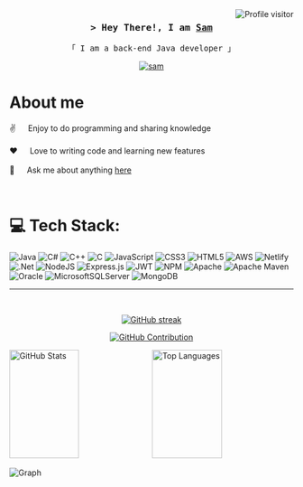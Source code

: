 <a href="https://komarev.com/ghpvc/?username=echomaverick">
  <img align="right" src="https://komarev.com/ghpvc/?username=echomaverick&label=Visitors&color=0e75b6&style=flat" alt="Profile visitor" />
</a>

<h3 align="center">
        <samp>&gt; Hey There!, I am
                <b><a target="_blank" href="https://samueldervishi.vercel.app">Sam</a></b>
        </samp>
</h3>


<p align="center"> 
  <samp>
    「 I am a back-end Java developer 」
  </samp>
</p>

<p align="center">
 <a href="https://samueldervishi.vercel.app" target="blank">
  <img src="https://img.shields.io/badge/Website-DC143C?style=for-the-badge&logo=medium&logoColor=white" alt="sam" />
 </a>
</p>

<!-- About Section -->
 # About me
 
<p>
  
 ✌️ &emsp; Enjoy to do programming and sharing knowledge <br/><br/>
 ❤️ &emsp; Love to writing code and learning new features<br/><br/>
 💬 &emsp; Ask me about anything [here](https://github.com/echomaverick/echomaverick/issues)
</p>
<br/>

# 💻 Tech Stack:
![Java](https://img.shields.io/badge/java-%23ED8B00.svg?style=for-the-badge&logo=openjdk&logoColor=white) ![C#](https://img.shields.io/badge/c%23-%23239120.svg?style=for-the-badge&logo=csharp&logoColor=white) ![C++](https://img.shields.io/badge/c++-%2300599C.svg?style=for-the-badge&logo=c%2B%2B&logoColor=white) ![C](https://img.shields.io/badge/c-%2300599C.svg?style=for-the-badge&logo=c&logoColor=white) ![JavaScript](https://img.shields.io/badge/javascript-%23323330.svg?style=for-the-badge&logo=javascript&logoColor=%23F7DF1E) ![CSS3](https://img.shields.io/badge/css3-%231572B6.svg?style=for-the-badge&logo=css3&logoColor=white) ![HTML5](https://img.shields.io/badge/html5-%23E34F26.svg?style=for-the-badge&logo=html5&logoColor=white) ![AWS](https://img.shields.io/badge/AWS-%23FF9900.svg?style=for-the-badge&logo=amazon-aws&logoColor=white) ![Netlify](https://img.shields.io/badge/netlify-%23000000.svg?style=for-the-badge&logo=netlify&logoColor=#00C7B7) ![.Net](https://img.shields.io/badge/.NET-5C2D91?style=for-the-badge&logo=.net&logoColor=white) ![NodeJS](https://img.shields.io/badge/node.js-6DA55F?style=for-the-badge&logo=node.js&logoColor=white) ![Express.js](https://img.shields.io/badge/express.js-%23404d59.svg?style=for-the-badge&logo=express&logoColor=%2361DAFB) ![JWT](https://img.shields.io/badge/JWT-black?style=for-the-badge&logo=JSON%20web%20tokens) ![NPM](https://img.shields.io/badge/NPM-%23CB3837.svg?style=for-the-badge&logo=npm&logoColor=white) ![Apache](https://img.shields.io/badge/apache-%23D42029.svg?style=for-the-badge&logo=apache&logoColor=white) ![Apache Maven](https://img.shields.io/badge/Apache%20Maven-C71A36?style=for-the-badge&logo=Apache%20Maven&logoColor=white) ![Oracle](https://img.shields.io/badge/Oracle-F80000?style=for-the-badge&logo=oracle&logoColor=white) ![MicrosoftSQLServer](https://img.shields.io/badge/Microsoft%20SQL%20Server-CC2927?style=for-the-badge&logo=microsoft%20sql%20server&logoColor=white) ![MongoDB](https://img.shields.io/badge/MongoDB-%234ea94b.svg?style=for-the-badge&logo=mongodb&logoColor=white)
<hr/>
<br/>

<p align="center">
  <a href="https://github-readme-streak-stats.herokuapp.com/?user=echomaverick&theme=radical&border=7F3FBF&background=0D1117">
    <img src="https://github-readme-streak-stats.herokuapp.com/?user=echomaverick&theme=radical&border=7F3FBF&background=0D1117" alt="GitHub streak"/>
  </a>
</p>

<p align="center">
  <a href="https://github-profile-summary-cards.vercel.app/api/cards/profile-details?username=echomaverick&theme=radical">
    <img src="https://github-profile-summary-cards.vercel.app/api/cards/profile-details?username=echomaverick&theme=radical" alt="GitHub Contribution"/>
  </a>
</p>
<a> 
  <a href="https://github-readme-stats.vercel.app/api?username=echomaverick&theme=react&hide_border=false&include_all_commits=false&count_private=false&border_color=7F3FBF&bg_color=0D1117&title_color=F85D7F&icon_color=F8D866&show_icons=true"><img alt="GitHub Stats" src="https://github-readme-stats.vercel.app/api?username=echomaverick&hide_border=false&include_all_commits=true&count_private=false&theme=react&border_color=7F3FBF&bg_color=0D1117&title_color=F85D7F&icon_color=F8D866&show_icons=true" height="192px" width="49.5%"/></a>
  <a href="https://denvercoder1-github-readme-stats.vercel.app/api/top-langs/?username=echomaverick&langs_count=8&layout=compact&theme=react&border_color=7F3FBF&bg_color=0D1117&title_color=F85D7F&icon_color=F8D866"><img alt="Top Languages" src="https://denvercoder1-github-readme-stats.vercel.app/api/top-langs/?username=echomaverick&langs_count=8&layout=compact&theme=react&border_color=7F3FBF&bg_color=0D1117&title_color=F85D7F&icon_color=F8D866" height="192px" width="49.5%"/></a>
  <br/>
</a>


![Graph](https://github-readme-activity-graph.vercel.app/graph?username=echomaverick&bg_color=0D1117&color=7F3FBF&line=7F3FBF&point=7F3FBF&area_color=FFFFFF&title_color=FFFFFF&area=true)
